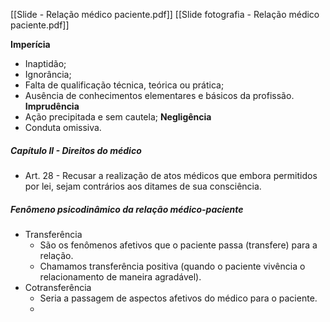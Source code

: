 [[Slide - Relação médico paciente.pdf]]
[[Slide fotografia - Relação médico paciente.pdf]]


**Imperícia**
- Inaptidão;
- Ignorância; 
- Falta de qualificação técnica, teórica ou prática; 
- Ausência de conhecimentos elementares e básicos da profissão. 
**Imprudência**
- Ação precipitada e sem cautela;
**Negligência**
- Conduta omissiva.
##### Capítulo II - Direitos do médico
- Art. 28 - Recusar a realização de atos médicos que embora permitidos por lei, sejam contrários aos ditames de sua consciência.
##### Fenômeno psicodinâmico da relação médico-paciente
- Transferência
	- São os fenômenos afetivos que o paciente passa (transfere) para a relação.
	- Chamamos transferência positiva (quando o paciente vivência o relacionamento de maneira agradável).
- Cotransferência
	- Seria a passagem de aspectos afetivos do médico para o paciente.
	- 
